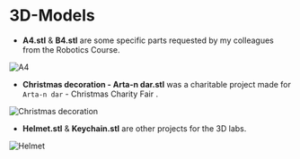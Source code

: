 # 3D-Models


- **A4.stl** & **B4.stl** are some specific parts requested by my colleagues from the Robotics Course.

![A4](https://imgur.com/yTNCJab)
- **Christmas decoration - Arta-n dar.stl** was a charitable project made for `Arta-n dar` - Christmas Charity Fair .

![Christmas decoration](https://imgur.com/qmRMErU)
- **Helmet.stl** & **Keychain.stl** are other projects for the 3D labs.

![Helmet](https://imgur.com/l5pNVN5)
